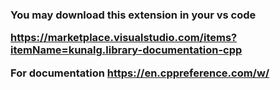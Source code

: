<h3>You may download this extension in your vs code
  
https://marketplace.visualstudio.com/items?itemName=kunalg.library-documentation-cpp
  
For documentation
https://en.cppreference.com/w/
  
